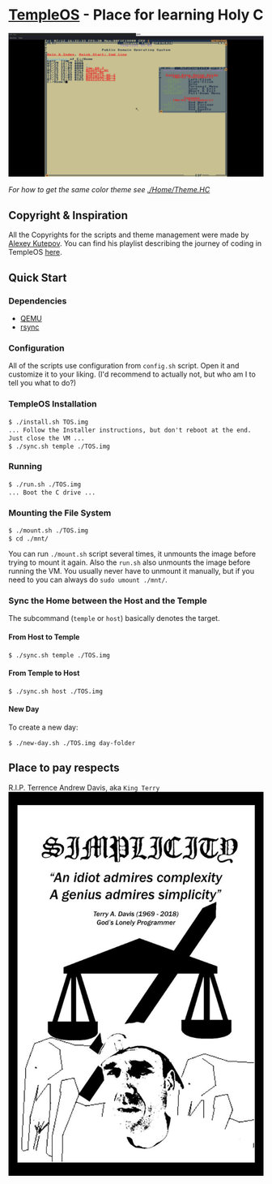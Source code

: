 # [TempleOS](http://templeos.org/) - Place for learning Holy C

![rice_colorscheme](./Screenshots/rice_kanagawa.png)

*For how to get the same color theme see [./Home/Theme.HC](./Home/Theme.HC)*

## Copyright & Inspiration

All the Copyrights for the scripts and theme management were made by [Alexey Kutepov](https://gitlab.com/tsoding/aoc-2021/-/tree/master?ref_type=heads). 
You can find his playlist describing the journey of coding in TempleOS [here](https://www.youtube.com/playlist?list=PLpM-Dvs8t0VZNUvTX1pqfpI_tMkhWCLYL). 

## Quick Start

### Dependencies

- [QEMU](https://www.qemu.org/)
- [rsync](https://rsync.samba.org/)

### Configuration

All of the scripts use configuration from `config.sh` script. Open it and customize it to your liking. (I'd recommend to actually not, but who am I to tell you what to do?)

### TempleOS Installation

```console
$ ./install.sh TOS.img
... Follow the Installer instructions, but don't reboot at the end. Just close the VM ...
$ ./sync.sh temple ./TOS.img
```

### Running

```console
$ ./run.sh ./TOS.img
... Boot the C drive ...
```

### Mounting the File System

```console
$ ./mount.sh ./TOS.img
$ cd ./mnt/
```

You can run `./mount.sh` script several times, it unmounts the image before trying to mount it again. Also the `run.sh` also unmounts the image before running the VM. You usually never have to unmount it manually, but if you need to you can always do `sudo umount ./mnt/`.

### Sync the Home between the Host and the Temple

The subcommand (`temple` or `host`) basically denotes the target.

#### From Host to Temple

```console
$ ./sync.sh temple ./TOS.img
```

#### From Temple to Host

```console
$ ./sync.sh host ./TOS.img
```


#### New Day

To create a new day:

```console
$ ./new-day.sh ./TOS.img day-folder
```

## Place to pay respects

R.I.P. Terrence Andrew Davis, aka `King Terry`
![king_terry](./Screenshots/ktq.png)
